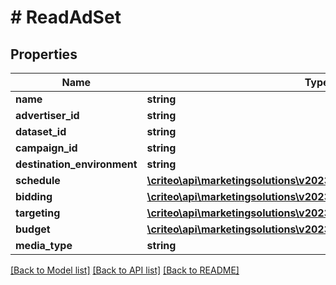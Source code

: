 # # ReadAdSet

## Properties

Name | Type | Description | Notes
------------ | ------------- | ------------- | -------------
**name** | **string** |  | [optional]
**advertiser_id** | **string** |  | [optional]
**dataset_id** | **string** |  | [optional]
**campaign_id** | **string** |  | [optional]
**destination_environment** | **string** |  | [optional]
**schedule** | [**\criteo\api\marketingsolutions\v2023_04\Model\ReadAdSetSchedule**](ReadAdSetSchedule.md) |  | [optional]
**bidding** | [**\criteo\api\marketingsolutions\v2023_04\Model\ReadAdSetBidding**](ReadAdSetBidding.md) |  | [optional]
**targeting** | [**\criteo\api\marketingsolutions\v2023_04\Model\AdSetTargeting**](AdSetTargeting.md) |  | [optional]
**budget** | [**\criteo\api\marketingsolutions\v2023_04\Model\ReadAdSetBudget**](ReadAdSetBudget.md) |  | [optional]
**media_type** | **string** |  | [optional]

[[Back to Model list]](../../README.md#models) [[Back to API list]](../../README.md#endpoints) [[Back to README]](../../README.md)
